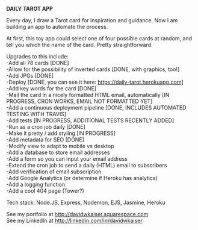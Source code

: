 **DAILY TAROT APP**

Every day, I draw a Tarot card for inspiration and guidance. Now I am building an app to automate the process.

At first, this toy app could select one of four possible cards at random, and tell you which the name of the card. Pretty straightforward.

Upgrades to this include:<br/>
-Add all 78 cards [DONE]<br/>
-Allow for the possibility of inverted cards [DONE, with graphics, too!]<br/>
-Add JPGs  [DONE]<br/>
-Deploy  [DONE, you can see it here: https://daily-tarot.herokuapp.com]<br/>
-Add key words for the card [DONE]<br/>
-Mail the card in a nicely formatted HTML email, automatically [IN PROGRESS, CRON WORKS, EMAIL NOT FORMATTED YET]<br/>
-Add a continuous deployment pipeline [DONE, INCLUDES AUTOMATED TESTING WITH TRAVIS]<br/>
-Add tests [IN PROGRESS, ADDITIONAL TESTS RECENTLY ADDED]<br/>
-Run as a cron job daily [DONE]<br/>
-Make it pretty / add styling [IN PROGRESS]<br/>
-Add metadata for SEO [DONE]<br/>
-Modify view to adapt to mobile vs desktop<br/>
-Add a database to store email addresses<br/>
-Add a form so you can input your email address<br/>
-Extend the cron job to send a daily (HTML) email to subscribers<br/>
-Add verification of email subscription<br/>
-Add Google Analytics (or determine if Heroku has analytics)<br/>
-Add a logging function<br/>
-Add a cool 404 page (Tower?)<br/>



Tech stack: Node.JS, Express, Nodemon, EJS, Jasmine, Heroku<br/>

See my portfolio at http://davidwkaiser.squarespace.com<br/>
See my LinkedIn at http://linkedin.com/in/davidwkaiser<br/>

